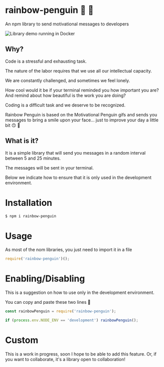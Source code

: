 # rainbow-penguin 🌈 🐧

An npm library to send motivational messages to developers

![Library demo running in Docker](https://user-images.githubusercontent.com/7980624/93634676-477c8980-f9f1-11ea-8750-23f5a3c5705c.gif)

## Why?

Code is a stressful and exhausting task.

The nature of the labor requires that we use all our intellectual capacity.

We are constantly challenged, and sometimes we feel lonely.

How cool would it be if your terminal reminded you how important you are? And remind about how beautiful is the work you are doing?

Coding is a difficult task and we deserve to be recognized.

Rainbow Penguin is based on the Motivational Penguin gifs and sends you messages to bring a smile upon your face... just to improve your day a little bit 🙃 🌈

## What is it?

It is a simple library that will send you messages in a random interval between 5 and 25 minutes.

The messages will be sent in your terminal.

Below we indicate how to ensure that it is only used in the development environment.

# Installation

```sh
$ npm i rainbow-penguin
```

# Usage

As most of the nom libraries, you just need to import it in a file

```js
require('rainbow-penguin')();
```

# Enabling/Disabling

This is a suggestion on how to use only in the development environment.

You can copy and paste these two lines 🥰

```js
const rainbowPenguin = require('rainbow-penguin');

if (process.env.NODE_ENV == 'development') rainbowPenguin();
```

# Custom

This is a work in progress, soon I hope to be able to add this feature. Or, if you want to collaborate, it's a library open to collaboration!

